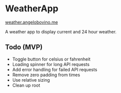 # WeatherApp

<a href="https://weather.angelobovino.me" target="_blank">weather.angelobovino.me</a>

A weather app to display current and 24 hour weather.

## Todo (MVP)

* Toggle button for celsius or fahrenheit
* Loading spinner for long API requests
* Add error handling for failed API requests
* Remove zero padding from times
* Use relative sizing
* Clean up root <App />

